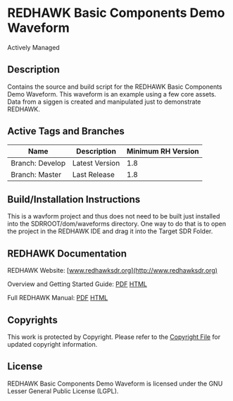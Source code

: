 # REDHAWK Basic Components Demo Waveform

Actively Managed
 
## Description

Contains the source and build script for the REDHAWK Basic Components Demo Waveform. This waveform is an example using a few core assets. Data from a siggen is created and manipulated just to demonstrate REDHAWK.


## Active Tags and Branches
|Name|Description|Minimum RH Version|
| --------|---------|-------|
|Branch: Develop | Latest Version |  1.8 |
|Branch: Master | Last Release | 1.8 |

## Build/Installation Instructions
This is a wavform project and thus does not need to be built just installed into the SDRROOT/dom/waveforms directory. One way to do that is to open the project in the REDHAWK IDE and drag it into the Target SDR Folder.

 
## REDHAWK Documentation

REDHAWK Website: [www.redhawksdr.org](http://www.redhawksdr.org)

Overview and Getting Started Guide: [PDF](http://sourceforge.net/projects/redhawksdr/files/redhawk-doc/1.10.0/REDHAWK_Overview_v1.10.0.pdf/download "PDF") [HTML](http://redhawksdr.github.com/Documentation/gettingstarted/main.html "HTML")

Full REDHAWK Manual: [PDF](http://sourceforge.net/projects/redhawksdr/files/redhawk-doc/1.10.0/REDHAWK_Manual_v1.10.0.pdf/download "PDF") [HTML](http://redhawksdr.github.com/Documentation/main.html "HTML")
 
## Copyrights

This work is protected by Copyright. Please refer to the [Copyright File](COPYRIGHT) for updated copyright information.

## License

REDHAWK Basic Components Demo Waveform is licensed under the GNU Lesser General Public License (LGPL).


